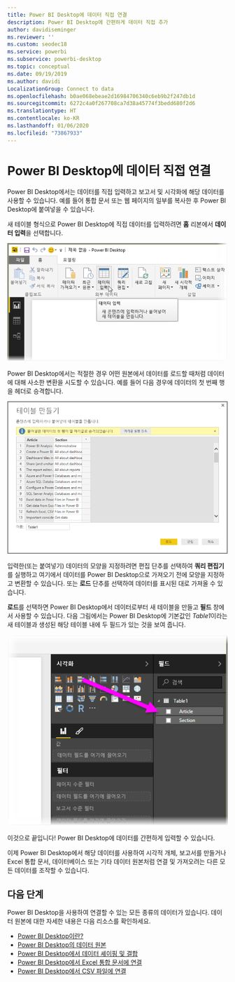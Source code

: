```yaml
---
title: Power BI Desktop에 데이터 직접 연결
description: Power BI Desktop에 간편하게 데이터 직접 추가
author: davidiseminger
ms.reviewer: ''
ms.custom: seodec18
ms.service: powerbi
ms.subservice: powerbi-desktop
ms.topic: conceptual
ms.date: 09/19/2019
ms.author: davidi
LocalizationGroup: Connect to data
ms.openlocfilehash: b0ae068ebeae2d16984706340c6eb9b2f247db1d
ms.sourcegitcommit: 6272c4a0f267708ca7d38a45774f3bedd680f2d6
ms.translationtype: HT
ms.contentlocale: ko-KR
ms.lasthandoff: 01/06/2020
ms.locfileid: "73867933"
---
```

# <a name="enter-data-directly-into-power-bi-desktop"></a>Power BI Desktop에 데이터 직접 연결
Power BI Desktop에서는 데이터를 직접 입력하고 보고서 및 시각화에 해당 데이터를 사용할 수 있습니다. 예를 들어 통합 문서 또는 웹 페이지의 일부를 복사한 후 Power BI Desktop에 붙여넣을 수 있습니다.

새 테이블 형식으로 Power BI Desktop에 직접 데이터를 입력하려면 **홈** 리본에서 **데이터 입력**을 선택합니다.

![](media/desktop-enter-data-directly-into-desktop/enter-data-directly_1.png)

Power BI Desktop에서는 적절한 경우 어떤 원본에서 데이터를 로드할 때처럼 데이터에 대해 사소한 변환을 시도할 수 있습니다. 예를 들어 다음 경우에 데이터의 첫 번째 행을 헤더로 승격합니다.

![](media/desktop-enter-data-directly-into-desktop/enter-data-directly_2.png)

입력한(또는 붙여넣기) 데이터의 모양을 지정하려면 편집 단추를 선택하여 **쿼리 편집기**를 실행하고 여기에서 데이터를 Power BI Desktop으로 가져오기 전에 모양을 지정하고 변환할 수 있습니다. 또는 **로드** 단추를 선택하여 데이터를 표시된 대로 가져올 수 있습니다.

**로드**를 선택하면 Power BI Desktop에서 데이터로부터 새 테이블을 만들고 **필드** 창에서 사용할 수 있습니다. 다음 그림에서는 Power BI Desktop에 기본값인 *Table1*이라는 새 테이블과 생성된 해당 테이블 내에 두 필드가 있는 것을 보여 줍니다.

![](media/desktop-enter-data-directly-into-desktop/enter-data-directly_3.png)

이것으로 끝입니다! Power BI Desktop에 데이터를 간편하게 입력할 수 있습니다.

이제 Power BI Desktop에서 해당 데이터를 사용하여 시각적 개체, 보고서를 만들거나 Excel 통합 문서, 데이터베이스 또는 기타 데이터 원본처럼 연결 및 가져오려는 다른 모든 데이터를 조작할 수 있습니다.

## <a name="next-steps"></a>다음 단계
Power BI Desktop을 사용하여 연결할 수 있는 모든 종류의 데이터가 있습니다. 데이터 원본에 대한 자세한 내용은 다음 리소스를 확인하세요.

* [Power BI Desktop이란?](desktop-what-is-desktop.md)
* [Power BI Desktop의 데이터 원본](desktop-data-sources.md)
* [Power BI Desktop에서 데이터 셰이핑 및 결합](desktop-shape-and-combine-data.md)
* [Power BI Desktop에서 Excel 통합 문서에 연결](desktop-connect-excel.md)   
* [Power BI Desktop에서 CSV 파일에 연결](desktop-connect-csv.md)   

